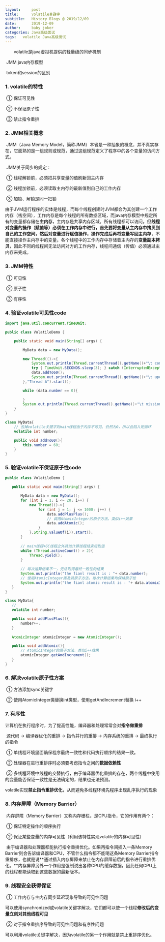 ```yaml
---
layout:     post
title:      volatile关键字
subtitle:   History Blogs @ 2019/12/09
date:       2019-12-09
author:     baby joker
categories:	Java高级面试
tags:	volatile Java高级面试
---
```

　　volatile是java虚拟机提供的轻量级的同步机制

​		JMM	java内存模型

​		token和session的区别









### 1. volatile的特性 ##

​		①	保证可见性

​		②	不保证原子性

​		③	禁止指令重排

### 2. JMM相关概念

​		JMM（Java Memory Model，简称JMM）本省是一种抽象的概念，并不真实存在，它面熟的是一组规则或规范，通过这组规范定义了程序中的各个变量的访问方式。

​		JMM关于同步的规定：

​		①	线程解锁前，必须把共享变量的值刷新回主内存

​		②	线程加锁前，必须读取主内存的最新值到自己的工作内存

​		③	加锁、解锁是同一把锁

​		由于JVM运行程序的实体是线程，而每个线程创建时JVM都会为其创建一个工作内存（栈空间），工作内存是每个线程的所有数据区域，而java内存模型中规定所有的变量都存储在**主内存**，主内存是共享内存区域，所有线程都可以访问，但**线程对变量的操作（赋值等）必须在工作内存中进行，首先要将变量从主内存中拷贝到自己的工作空间，然后对变量进行赋值操作，操作完成后再将变量写回主内存**，不能直接操作主内存中的变量，各个线程中的工作内存中存储着主内存的**变量副本拷贝**，因此不同的线程间无法访问对方的工作内存，线程间通信（传值）必须通过主内存来完成。

### 3. JMM特性

​		①	可见性

​		②	原子性

​		③	有序性

### 4. 验证volatile可见性code

```java
import java.util.concurrent.TimeUnit;

public class VolatileDemo {

    public static void main(String[] args) {

        MyData data = new MyData();

        new Thread(()->{
            System.out.println(Thread.currentThread().getName()+"\t come in");
            try { TimeUnit.SECONDS.sleep(3); } catch (InterruptedException e) { e.printStackTrace(); }
            data.addTo60();
            System.out.println(Thread.currentThread().getName()+"\t update number to :"+ data.number);
        },"Thread A").start();

        while (data.number == 0){
            
        }
        System.out.println(Thread.currentThread().getName()+"\t mission is over and number is \t" + data.number);
    }
}

class MyData{
    // 去掉volatile关键字则main线程由于内存不可见，仍然为0，所以会陷入死循环
    volatile int number;

    public void addTo60(){
        this.number = 60;
    }
}
```

### 5. 验证volatile不保证原子性code

 ```java
public class VolatileDemo {

    public static void main(String[] args) {

        MyData data = new MyData();
        for (int i = 1; i <= 20; i++) {
            new Thread(()->{
                for (int j = 1; j <= 1000; j++) {
                    data.addPlusPlus();
                  	// 调用AtomicInteger的原子方法，类似i++效果
                    data.addAtomic();
                }
            },String.valueOf(i)).start();
        }
        
        // main线程+GC线程之外其他计算线程结束后取值
        while (Thread.activeCount() > 2){
            Thread.yield();
        }
        
        // 每次运算结果不一，无法取得最终一致性的结果
        System.out.println("the fianl result is : "+ data.number);
        // 使用AtomicInteger类及其原子方法，每次计算结果均保持原子性
        System.out.println("the fianl atomic result is : "+ data.atomicInteger);
    }
}

class MyData{
    //
    volatile int number;

    public void addPlusPlus(){
        number++;
    }
        
    AtomicInteger atomicInteger = new AtomicInteger();

    public void addAtomic(){
        // AtomicInteger的原子方法，类似i++效果
        atomicInteger.getAndIncrement();
    }
}

 ```

### 6. 解决volatile原子性方案

​		①	方法添加sync关键字

​		②	使用AtomicInteger类替换int类型，使用getAndIncrement替换 i++ 

### 7. 有序性

​		计算机在执行程序时，为了提高性能，编译器和处理常常会对**指令做重排**

​		源代码	->	编译器优化的重排	->	指令并行的重排	->	内存系统的重排	->	最终执行的指令

​		①	单线程环境里面确保程序最终一致性和代码执行顺序的结果一致。

​		②	处理器在进行重排序时必须要考虑指令之间的**数据依赖性**

​		③	多线程环境中线程的交替执行，由于编译器优化重排的存在，两个线程中使用的变量能否保证一致性是无法确定的，结果也无法预测。

volatile实现**禁止指令重排优化**，从而避免多线程环境先程序出现乱序执行的现象

### 8. 内存屏障（Memory Barrier）

​		 内存屏障（Memory Barrier）又称内存栅栏，是CPU指令，它的作用有两个：

​		①	保证特定操作的顺序执行

​		②	保证某些变量的内存可见性（利用该特性实现volatile的内存可见性）

​		由于编译器和处理器都能执行指令重排优化。如果再指令间插入一条Memory Barrier则会告诉编译器和CPU，不管什么指令都不能喝这条Memory Barrier指令重排序，也就是说**通过插入内存屏障来禁止在内存屏障前后的指令进行重排优化。**内存屏障另外一个作用是强制说出各种CPU的缓存数据，因此任何CPU上的线程都能读取到这些数据的最新版本。

### 9. 线程安全获得保证

​		①	工作内存与主内存同步延迟现象导致的可见性问题

​				可以使用synchronized或volatile关键字解决，它们都可以使一个线程**修改后的变量立刻对其他线程可见**

​		②	对于指令重排序导致的可见性问题和有序性问题

​				可以利用volatile关键字解决，因为volatile的另一个作用就是禁止重排序优化。